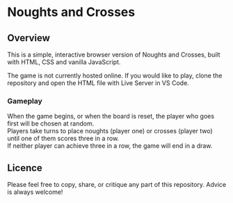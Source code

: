 # Noughts and Crosses

## Overview

This is a simple, interactive browser version of Noughts and Crosses, built with HTML, CSS and vanilla JavaScript.

The game is not currently hosted online. If you would like to play, clone the repository and open the HTML file with Live Server in VS Code.

### Gameplay

When the game begins, or when the board is reset, the player who goes first will be chosen at random.\
Players take turns to place noughts (player one) or crosses (player two) until one of them scores three in a row.\
If neither player can achieve three in a row, the game will end in a draw.

## Licence

Please feel free to copy, share, or critique any part of this repository. Advice is always welcome!